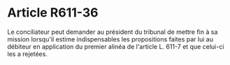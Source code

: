 # Article R611-36

Le conciliateur peut demander au président du tribunal de mettre fin à sa mission lorsqu'il estime indispensables les propositions faites par lui au débiteur en application du premier alinéa de l'article L. 611-7 et que celui-ci les a rejetées.

